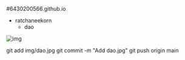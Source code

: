 #6430200566.github.io

- ratchaneekorn 
  - dao

![img](img/dao.jpg)

git add img/dao.jpg
git commit -m "Add dao.jpg"
git push origin main





